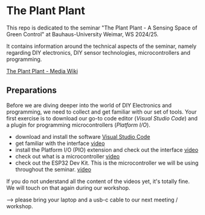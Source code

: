 # The Plant Plant

This repo is dedicated to the seminar "The Plant Plant - A Sensing Space of Green Control" at Bauhaus-University Weimar, WS 2024/25.

It contains information around the technical aspects of the seminar, namely regarding DIY electronics, DIY sensor technologies, microcontrollers and programming.

[The Plant Plant - Media Wiki](https://www.uni-weimar.de/kunst-und-gestaltung/wiki/GMU:The_Plant_Plant)


## Preparations

Before we are diving deeper into the world of DIY Electronics and programming, we need to collect and get familiar with our set of tools. Your first exercise is to download our go-to code editor (*Visual Studio Code*) and a plugin for programming microcontrollers (*Platform I/O*).

- download and install the software [Visual Studio Code](https://code.visualstudio.com/)
- get familiar with the interface [video](https://www.youtube.com/watch?v=EUJlVYggR1Y)
- install the Platform I/O (PIO) extension and check out the interface [video](https://www.youtube.com/watch?v=PYSy_PLjytQ)
- check out what is a microcontroller [video](https://www.coursera.org/lecture/adding-electronics-to-rapid-prototypes/what-is-a-microcontroller-ixvF0?utm_medium=sem&utm_source=gg&utm_campaign=B2C_EMEA__coursera_FTCOF_career-academy_pmax-multiple-audiences-country-multi&campaignid=20858198824&adgroupid=&device=c&keyword=&matchtype=&network=x&devicemodel=&adposition=&creativeid=&hide_mobile_promo&gad_source=2&gclid=Cj0KCQjw99e4BhDiARIsAISE7P_s_pTyHS_niVnGHkCF8gyC_9ml_EXtmRzS5yz2NkcuhRP1rhmoQG8aAhpoEALw_wcB)
- check out the ESP32 Dev Kit. This is the microcontroller we will be using throughout the seminar. [video](https://www.youtube.com/watch?v=vmhonasafQ4)

If you do not understand all the content of the videos yet, it's totally fine. We will touch on that again during our workshop.

--> please bring your laptop and a usb-c cable to our next meeting / workshop.

